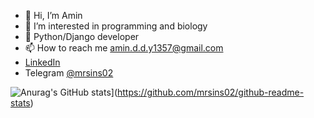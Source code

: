 - 👋 Hi, I’m Amin
- 👀 I’m interested in programming and biology
- 🌱 Python/Django developer
- 📫 How to reach me amin.d.d.y1357@gmail.com
- <a href="https://www.linkedin.com/in/amin-dehghan-dehnavi-69b620218/">LinkedIn</a>
- Telegram <a href="https://telegram.me/mrsins02/">@mrsins02</a>
<!---
mrsins02/mrsins02 is a ✨ special ✨ repository because its `README.md` (this file) appears on your GitHub profile.
You can click the Preview link to take a look at your changes.
--->
![Anurag's GitHub stats](https://github-readme-stats.vercel.app/api?username=anuraghazra&show_icons=true&theme=radical)](https://github.com/mrsins02/github-readme-stats)
